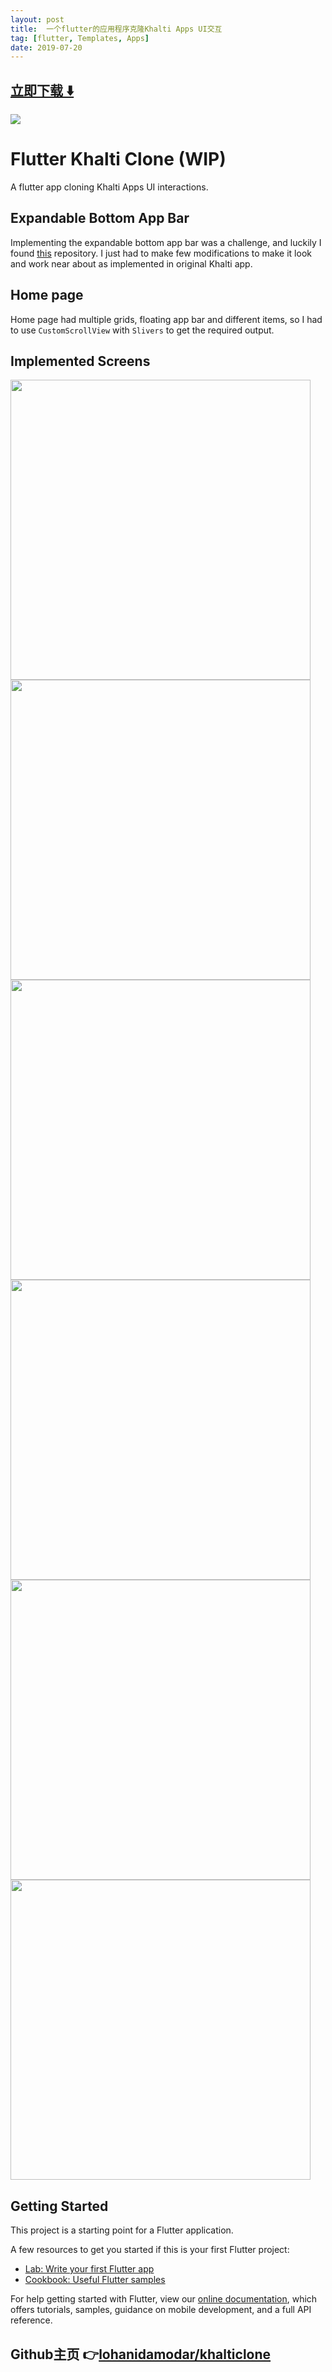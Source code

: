 ```yaml
---
layout: post
title:  一个flutter的应用程序克隆Khalti Apps UI交互
tag: [flutter, Templates, Apps]
date: 2019-07-20
---
```


 


## [立即下载 ️⬇️ ](https://codeload.github.com/lohanidamodar/khalticlone/zip/master) 


 
![](https://flutterawesome.com/content/images/2019/07/Flutter-Khalti-Clone.jpg)
 
>
> 
>

 
# Flutter Khalti Clone (WIP)
A flutter app cloning Khalti Apps UI interactions.

## Expandable Bottom App Bar
Implementing the expandable bottom app bar was a challenge, and luckily I found [this](https://github.com/rIIh/expandable-bottom-bar) repository. I just had to make few modifications to make it look and work near about as implemented in original Khalti app.

## Home page
Home page had multiple grids, floating app bar and different items, so I had to use `CustomScrollView` with `Slivers` to get the required output.

## Implemented Screens
<img src="https://raw.githubusercontent.com/lohanidamodar/khalticlone/master/screenshots/onboarding.png" height="480px" /> <img src="screenshots/login.png" height="480px" /> <img src="screenshots/reset-password.png" height="480px" /> <img src="screenshots/register.png" height="480px" />  <img src="screenshots/bottom-expandable-appbar.gif" height="480px" /> <img src="screenshots/home-page.png" height="480px" />  

## Getting Started

This project is a starting point for a Flutter application.

A few resources to get you started if this is your first Flutter project:

- [Lab: Write your first Flutter app](https://flutter.dev/docs/get-started/codelab)
- [Cookbook: Useful Flutter samples](https://flutter.dev/docs/cookbook)

For help getting started with Flutter, view our
[online documentation](https://flutter.dev/docs), which offers tutorials,
samples, guidance on mobile development, and a full API reference.

## Github主页 👉[lohanidamodar/khalticlone](http://github.com/lohanidamodar/khalticlone)